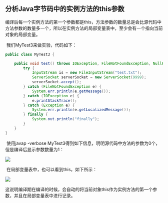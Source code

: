## 分析Java字节码中的实例方法的this参数

​		编译后每一个实例方法的第一个参数都是this，方法参数的数量总是会比源代码中方法参数的数量多一个，所以在实例方法的局部变量表中，至少会有一个指向当前对象的局部变量。

​		我们MyTest3来做实验，代码如下：

```java
public class MyTest3 {

    public void test() throws IOException, FileNotFoundException, NullPointerException {
        try {
            InputStream is = new FileInputStream("test.txt");
            ServerSocket serverSocket = new ServerSocket(9999);
            serverSocket.accept();
        } catch (FileNotFoundException e) {
            System.err.println(e.getMessage());
        } catch (IOException e) {
            e.printStackTrace();
        } catch (Exception e) {
            System.err.println(e.getLocalizedMessage());
        } finally {
            System.out.println("finally");
        }
    }
}
```

​		使用javap -verbose MyTest3得到如下信息，明明源代码中方法的参数为0个，但是编译后显示参数数量为1：

![](http://studysssmd.oss-cn-chengdu.aliyuncs.com/jvm/byte_code/WX20200413-171605.png)

​	 	在局部变量表中，也可以看到this，如下所示：

![](http://studysssmd.oss-cn-chengdu.aliyuncs.com/jvm/byte_code/WX20200413-171849.png)

​		这说明编译期在编译的时候，会自动的将当前对象this作为实例方法的第一个参数，并且在局部变量表中进行记录。